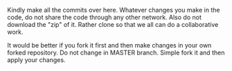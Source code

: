 Kindly make all the commits over here. Whatever changes you make in the code, do not share the code through any other network.
Also do not download the "zip" of it. Rather clone so that we all can do a collaborative work.

It would be better if you fork it first and then make changes in your own forked repository. 
Do not change in MASTER branch. Simple fork it and then apply your changes. 
